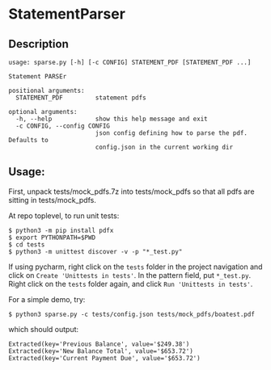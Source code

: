 # StatementParser

## Description

```
usage: sparse.py [-h] [-c CONFIG] STATEMENT_PDF [STATEMENT_PDF ...]

Statement PARSEr

positional arguments:
  STATEMENT_PDF         statement pdfs

optional arguments:
  -h, --help            show this help message and exit
  -c CONFIG, --config CONFIG
                        json config defining how to parse the pdf. Defaults to
                        config.json in the current working dir
```

## Usage:

First, unpack tests/mock_pdfs.7z into tests/mock_pdfs so that all pdfs are sitting in tests/mock_pdfs.

At repo toplevel, to run unit tests:
   
```
$ python3 -m pip install pdfx
$ export PYTHONPATH=$PWD
$ cd tests
$ python3 -m unittest discover -v -p "*_test.py"
```

If using pycharm, right click on the `tests` folder in the project navigation and click on `Create 'Unittests in tests'`. In the pattern field, put `*_test.py`. Right click on the `tests` folder again, and click `Run 'Unittests in tests'`.

For a simple demo, try:

```
$ python3 sparse.py -c tests/config.json tests/mock_pdfs/boatest.pdf
```

which should output:

```
Extracted(key='Previous Balance', value='$249.38')
Extracted(key='New Balance Total', value='$653.72')
Extracted(key='Current Payment Due', value='$653.72')
```
